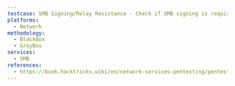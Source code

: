```yaml
---
testcase: SMB Signing/Relay Resistance - Check if SMB signing is required/enforced with Nmap (--script smb-security-mode), and verify vulnerability to SMB relay attacks
platforms: 
  - Network
methodology: 
  - BlackBox
  - GreyBox
services:
  - SMB
references:
  - https://book.hacktricks.wiki/en/network-services-pentesting/pentesting-smb/index.html
---
```

